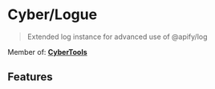# Cyber/Logue

> Extended log instance for advanced use of @apify/log

Member of: [**CyberTools**](https://www.npmjs.com/package/cyber-tools)

## Features